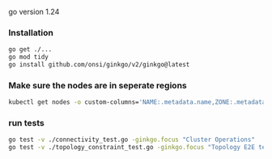 go version 1.24

### Installation
```bash
go get ./...
go mod tidy
go install github.com/onsi/ginkgo/v2/ginkgo@latest
```

### Make sure the nodes are in seperate regions
```bash
kubectl get nodes -o custom-columns='NAME:.metadata.name,ZONE:.metadata.labels.topology\.kubernetes\.io/zone'
```

### run tests
```bash
go test -v ./connectivity_test.go -ginkgo.focus "Cluster Operations"
go test -v ./topology_constraint_test.go -ginkgo.focus "Topology E2E test"
```